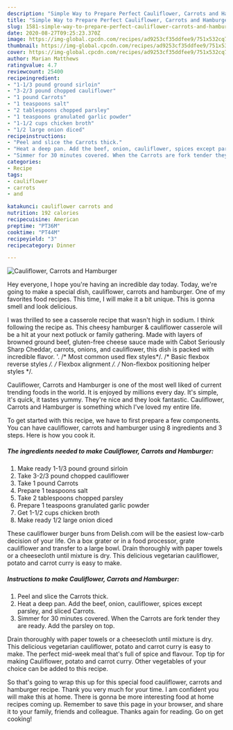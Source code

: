```yaml
---
description: "Simple Way to Prepare Perfect Cauliflower, Carrots and Hamburger"
title: "Simple Way to Prepare Perfect Cauliflower, Carrots and Hamburger"
slug: 1581-simple-way-to-prepare-perfect-cauliflower-carrots-and-hamburger
date: 2020-08-27T09:25:23.370Z
image: https://img-global.cpcdn.com/recipes/ad9253cf35ddfee9/751x532cq70/cauliflower-carrots-and-hamburger-recipe-main-photo.jpg
thumbnail: https://img-global.cpcdn.com/recipes/ad9253cf35ddfee9/751x532cq70/cauliflower-carrots-and-hamburger-recipe-main-photo.jpg
cover: https://img-global.cpcdn.com/recipes/ad9253cf35ddfee9/751x532cq70/cauliflower-carrots-and-hamburger-recipe-main-photo.jpg
author: Marian Matthews
ratingvalue: 4.7
reviewcount: 25400
recipeingredient:
- "1-1/3 pound ground sirloin"
- "3-2/3 pound chopped cauliflower"
- "1 pound Carrots"
- "1 teaspoons salt"
- "2 tablespoons chopped parsley"
- "1 teaspoons granulated garlic powder"
- "1-1/2 cups chicken broth"
- "1/2 large onion diced"
recipeinstructions:
- "Peel and slice the Carrots thick."
- "Heat a deep pan. Add the beef, onion, cauliflower, spices except parsley, and sliced Carrots."
- "Simmer for 30 minutes covered. When the Carrots are fork tender they are ready. Add the parsley on top."
categories:
- Recipe
tags:
- cauliflower
- carrots
- and

katakunci: cauliflower carrots and 
nutrition: 192 calories
recipecuisine: American
preptime: "PT36M"
cooktime: "PT44M"
recipeyield: "3"
recipecategory: Dinner

---
```



![Cauliflower, Carrots and Hamburger](https://img-global.cpcdn.com/recipes/ad9253cf35ddfee9/751x532cq70/cauliflower-carrots-and-hamburger-recipe-main-photo.jpg)

Hey everyone, I hope you're having an incredible day today. Today, we're going to make a special dish, cauliflower, carrots and hamburger. One of my favorites food recipes. This time, I will make it a bit unique. This is gonna smell and look delicious.

I was thrilled to see a casserole recipe that wasn&#39;t high in sodium. I think following the recipe as. This cheesy hamburger &amp; cauliflower casserole will be a hit at your next potluck or family gathering. Made with layers of browned ground beef, gluten-free cheese sauce made with Cabot Seriously Sharp Cheddar, carrots, onions, and cauliflower, this dish is packed with incredible flavor. &#39;. /* Most common used flex styles*/. /* Basic flexbox reverse styles */. /* Flexbox alignment */. /* Non-flexbox positioning helper styles */.

Cauliflower, Carrots and Hamburger is one of the most well liked of current trending foods in the world. It is enjoyed by millions every day. It's simple, it's quick, it tastes yummy. They're nice and they look fantastic. Cauliflower, Carrots and Hamburger is something which I've loved my entire life.


To get started with this recipe, we have to first prepare a few components. You can have cauliflower, carrots and hamburger using 8 ingredients and 3 steps. Here is how you cook it.

<!--inarticleads1-->

##### The ingredients needed to make Cauliflower, Carrots and Hamburger:

1. Make ready 1-1/3 pound ground sirloin
1. Take 3-2/3 pound chopped cauliflower
1. Take 1 pound Carrots
1. Prepare 1 teaspoons salt
1. Take 2 tablespoons chopped parsley
1. Prepare 1 teaspoons granulated garlic powder
1. Get 1-1/2 cups chicken broth
1. Make ready 1/2 large onion diced


These cauliflower burger buns from Delish.com will be the easiest low-carb decision of your life. On a box grater or in a food processor, grate cauliflower and transfer to a large bowl. Drain thoroughly with paper towels or a cheesecloth until mixture is dry. This delicious vegetarian cauliflower, potato and carrot curry is easy to make. 

<!--inarticleads2-->

##### Instructions to make Cauliflower, Carrots and Hamburger:

1. Peel and slice the Carrots thick.
1. Heat a deep pan. Add the beef, onion, cauliflower, spices except parsley, and sliced Carrots.
1. Simmer for 30 minutes covered. When the Carrots are fork tender they are ready. Add the parsley on top.


Drain thoroughly with paper towels or a cheesecloth until mixture is dry. This delicious vegetarian cauliflower, potato and carrot curry is easy to make. The perfect mid-week meal that&#39;s full of spice and flavour. Top tip for making Cauliflower, potato and carrot curry. Other vegetables of your choice can be added to this recipe. 

So that's going to wrap this up for this special food cauliflower, carrots and hamburger recipe. Thank you very much for your time. I am confident you will make this at home. There is gonna be more interesting food at home recipes coming up. Remember to save this page in your browser, and share it to your family, friends and colleague. Thanks again for reading. Go on get cooking!
